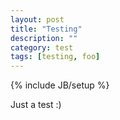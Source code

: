```yaml
---
layout: post
title: "Testing"
description: ""
category: test
tags: [testing, foo]
---
```

{% include JB/setup %}

Just a test :)
